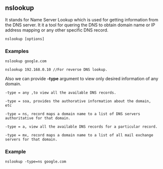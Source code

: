 ## nslookup

It stands for Name Server Lookup which is used for getting information from the DNS server. It it a tool for quering the DNS to obtain domain name or IP address mapping or any other specific DNS record. 

```
nslookup [options]
```

### Examples

```
nslookup google.com
```

```
nslookup 192.168.0.10 //For reverse DNS lookup.
```

Also we can provide <b>-type</b> argument to view only desired information of any domain.

```
-type = any ,to view all the available DNS records.

-type = soa, provides the authorative information about the domain, etc

-type = ns, record maps a domain name to a list of DNS servers authoritative for that domain.

-type = a, view all the available DNS records for a particular record.

-type = mx, record maps a domain name to a list of all mail exchange servers for that domain.

```

### Example

```
nslookup -type=ns google.com
```